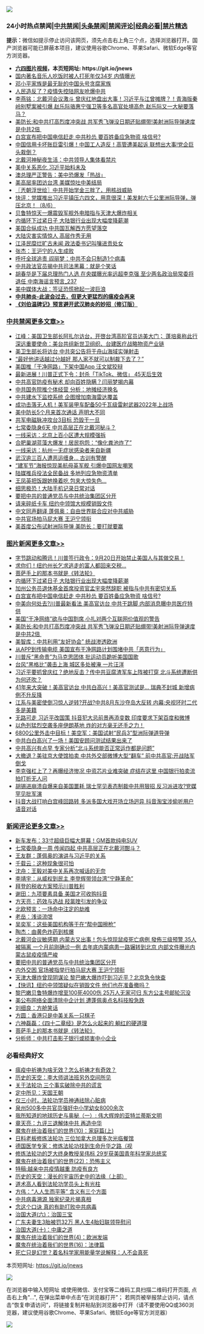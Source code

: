 ![](https://raw.githubusercontent.com/fqnews/bnews/master/64photo/fqnews-qr.jpg)

<div id="tt">
<h3>24小时热点禁闻|<a href="#%E4%B8%AD%E5%85%B1%E7%A6%81%E9%97%BB%E6%9B%B4%E5%A4%9A%E6%96%87%E7%AB%A0">中共禁闻</a>|<a href="#%E5%9B%BE%E7%89%87%E6%96%B0%E9%97%BB%E6%9B%B4%E5%A4%9A%E6%96%87%E7%AB%A0">头条禁闻</a>|<a href="#%E6%96%B0%E9%97%BB%E8%AF%84%E8%AE%BA%E6%9B%B4%E5%A4%9A%E6%96%87%E7%AB%A0">禁闻评论|<a href="#%E5%BF%85%E7%9C%8B%E7%BB%8F%E5%85%B8%E5%A5%BD%E6%96%87">经典必看|<a href="/video.md#%E7%A6%81%E7%89%87%E7%B2%BE%E9%80%89">禁片精选</a></h3>
<div><b>提示：</b>微信如提示停止访问该网页，须先点击右上角三个点，选择浏览器打开。国产浏览器可能已屏蔽本项目，建议使用谷歌Chrome、苹果Safari、微软Edge等官方浏览器。</div>
<ul>
<li><b><a href="http://d1.bdrive.tk/64.mp4" target="_blank">六四图片视频</a>，本页短网址: https://git.io/jnews</b></li>
<li><a href="/baitai/20200806/1375555.md">国内著名音乐人吃饭时被人打死年仅34岁 内情曝光</a></li>
<li><a href="/comments/20200806/1375561.md">邓小平家族是最无耻的中国头号贪腐家族</a></li>
<li><a href="/cbnews/20200806/1375646.md">人民造反了？疫情失控陆网友呛爆中共</a></li>
<li><a href="/comments/20200806/1375692.md">李燕铭：北戴河会议激斗 曾庆红地盘出大事！习近平与江曾摊牌？！青海版秦岭别墅案被引爆 赵乐际骆惠宁强卫等多名高官处境高危 赵乐际又一大秘要落马？</a></li>
<li><a href="/topimagenews/20200806/1375697.md">美防长:和中共打高烈度冲突战 共军秀飞弹没日期还贴绷带!美射洲际导弹速度是中共2倍 </a></li>
<li><a href="/topimagenews/20200807/1375873.md">白宫宣布把中国电信赶走 中共秒怂 要百姓备应急物资 啥信号?</a></li>
<li><a href="/cnnews/20200806/1375655.md">中国信用卡坏账巨雷引爆！中国工人造反！高管遭美起诉 联想出大事!党企巨头栽倒？</a></li>
<li><a href="/comments/20200806/1375682.md">北戴河神秘夜生活：中共领导人集体看禁片</a></li>
<li><a href="/headline/20200807/1375859.md">美中关系恶化 习近平始料未及</a></li>
<li><a href="/cnnews/20200806/1375541.md">澳总理严正警告：美中恐爆发「热战」</a></li>
<li><a href="/cnnews/hknews/20200806/1375649.md">美高层率团访台湾 美媒惊吐中美结局</a></li>
<li><a href="/ssgc/20200807/1375845.md">〖兲朝浮世绘〗中共开始学金三胖了，用核战威胁</a></li>
<li><a href="/bannedvideo/20200807/1375799.md">快评：党媒推出习近平镇压六四文，用意很深！美发射六千公里洲际导弹，弹压北京！（8/6）</a></li>
<li><a href="/worldnews/20200806/1375664.md">贝鲁特惊天一爆震毁军舰外电暗指与天津大爆炸相关</a></li>
<li><a href="/topimagenews/20200807/1375875.md">内循环下过紧日子 大陆银行业出现大幅度降薪潮</a></li>
<li><a href="/comments/20200806/1375562.md">美国合纵成功 中共国瓦解西方愿望落空</a></li>
<li><a href="/ssgc/20200807/1375847.md">大陆灾害实情惊人 高层作秀无用</a></li>
<li><a href="/cnnews/20200807/1375938.md">江泽民糜烂旷古未闻 政法委书记叫嚷进贡处女</a></li>
<li><a href="/baitai/20200807/1375788.md">张杰：王沪宁的人生成败</a></li>
<li><a href="/cbnews/20200806/1375582.md">呼吁全球追责 阎丽梦：中共不会只制造1个病毒</a></li>
<li><a href="/cbnews/20200806/1375585.md">中共政法官员揭中共司法黑幕：就是个笑话</a></li>
<li><a href="/comments/20200807/1375863.md">胡春华是下届总理热门人选 在央媒曝光率远超李克强 至少两名政治局常委将退任 中南海谣言预言_237</a></li>
<li><a href="/headline/20200807/1375803.md">美中媒体大战：签证恐慌掀起一波巨浪</a></li>
<li><b><a href="/comments/20200211/1275071.md" target="_blank">中共肺炎-此波会过去，但更大更猛烈的瘟疫会再来</a></b></li>
<li><b><a href="/comments/20200207/1272816.md" target="_blank">《刘伯温碑记》预言避开武汉肺炎的妙招（修订版）</a></b></li>
</ul>
</div>

<div class="catlist">
<h3><a href="/cbnews/" target="_blank">中共禁闻</a><span><a href="/cbnews/" target="_blank" rel="nofollow">更多文章>></a></span></h3>
<ul>
<li><a href="/cbnews/20200807/1376062.md" target="_blank">江峰：美国卫生部长阿扎尔访台，开啓台湾高阶官员访美大门； 蓬培奥称此行深远重要使命：美台共组新世卫组织、台建医疗战略物资产业链</a></li>
<li><a href="/cbnews/20200807/1376036.md" target="_blank">美卫生部长将访台 中共突公告将于舟山海域实弹射击</a></li>
<li><a href="/cbnews/20200807/1376035.md" target="_blank">“最好他讲话越过分越好 那人家不就可以制裁下去了？”</a></li>
<li><a href="/cbnews/20200807/1376034.md" target="_blank">美国推「干净网路」下架中国App 汪文斌狡辩</a></li>
<li><a href="/cbnews/20200807/1376033.md" target="_blank">最新进展！川普正式下令：封杀「TikTok、微信」 45天后生效</a></li>
<li><a href="/cbnews/20200807/1376032.md" target="_blank">中共高官防疫有秘术 却向百姓隐瞒？闫丽梦揭内幕</a></li>
<li><a href="/cbnews/20200807/1375996.md" target="_blank">中共国务院推个体经营 分析：地摊经济换名</a></li>
<li><a href="/cbnews/20200807/1375995.md" target="_blank">中共建水下监控系统 企图增加南海雷达覆盖</a></li>
<li><a href="/cbnews/20200807/1375994.md" target="_blank">成功击落无人机！美军装甲车配备50千瓦级雷射武器2022年上战场</a></li>
<li><a href="/cbnews/20200807/1375993.md" target="_blank">美中防长5个月来首次通话 声明大不同</a></li>
<li><a href="/cbnews/20200807/1375992.md" target="_blank">共军电磁脉冲攻台3目标 恐毁于一旦</a></li>
<li><a href="/cbnews/20200807/1375991.md" target="_blank">七常委隐身6天 中共高层正在北戴河秘斗？</a></li>
<li><a href="/cbnews/20200807/1375990.md" target="_blank">一线采访：北京上百小区遭大规模强拆</a></li>
<li><a href="/cbnews/20200807/1375989.md" target="_blank">合肥巢湖蓝藻大爆发！居民抱怨：“像化粪池炸了”</a></li>
<li><a href="/cbnews/20200807/1375988.md" target="_blank">一线采访：杭州一无症状感染者来自新疆</a></li>
<li><a href="/cbnews/20200807/1375987.md" target="_blank">武汉逾三百人遭恶运缠身… 古训有警醒</a></li>
<li><a href="/cbnews/20200807/1375986.md" target="_blank">“建军节”海报惊现美航母英军舰 引爆中国网友嘲笑</a></li>
<li><a href="/cbnews/20200807/1375985.md" target="_blank">陆媒推兵役法全民备战 多地列应急物资清单</a></li>
<li><a href="/cbnews/20200807/1375984.md" target="_blank">王凤英把饭跟她换着吃 包夹大惊失色…</a></li>
<li><a href="/cbnews/20200807/1375983.md" target="_blank">细思极恐！大陆手机记录日常对话</a></li>
<li><a href="/comments/20200807/1375958.md" target="_blank">要把中共的普通党员与中共统治集团区分开</a></li>
<li><a href="/cbnews/20200807/1375925.md" target="_blank">请来碎纸卡车 纽约中领馆大规模销毁文件</a></li>
<li><a href="/cbnews/20200807/1375924.md" target="_blank">中文同声翻译 蓬佩奥：自由世界联合应对中共威胁</a></li>
<li><a href="/cbnews/20200807/1375923.md" target="_blank">中共官场拍马屁大赛 王沪宁领衔</a></li>
<li><a href="/cbnews/20200807/1375922.md" target="_blank">美首度公布试射洲际导弹 美防长：要打就要赢</a></li>

</ul>
</div>
<div class="catlist">
<h3><a href="/topimagenews/" target="_blank">图片新闻</a><span><a href="/topimagenews/" target="_blank" rel="nofollow">更多文章>></a></span></h3>
<ul>
<li><a href="/topimagenews/20200807/1375982.md" target="_blank">字节跳动和腾讯！川普签行政令：9月20日开始禁止美国人与其做交易！</a></li>
<li><a href="/topimagenews/20200807/1375920.md" target="_blank">求你们！纽约州长乞求逃走的富人都回来交税…</a></li>
<li><a href="/comments/20200807/1375707.md" target="_blank">菩萨手上的那本书就是《转法轮》</a></li>
<li><a href="/topimagenews/20200807/1375875.md" target="_blank">内循环下过紧日子 大陆银行业出现大幅度降薪潮</a></li>
<li><a href="/topimagenews/20200807/1375874.md" target="_blank">加州公务员退休基金首席投资官孟宇突然辞职 被指与中共有密切关系</a></li>
<li><a href="/topimagenews/20200807/1375873.md" target="_blank">白宫宣布把中国电信赶走 中共秒怂 要百姓备应急物资 啥信号?</a></li>
<li><a href="/topimagenews/20200807/1375872.md" target="_blank">中美向何处去?川普最新看法 美高官访台 中共干跳脚 内部消息曝中共医疗特供</a></li>
<li><a href="/topimagenews/20200807/1375871.md" target="_blank">美国“干净网络”欲与中国割席 小扎对两个互联网价值观的警告</a></li>
<li><a href="/topimagenews/20200806/1375697.md" target="_blank">美防长:和中共打高烈度冲突战 共军秀飞弹没日期还贴绷带!美射洲际导弹速度是中共2倍 </a></li>
<li><a href="/comments/20200806/1375618.md" target="_blank">美智库：中共利用“友好协会”  统战渗透欧洲</a></li>
<li><a href="/topimagenews/20200806/1375434.md" target="_blank">从APP到传输电缆 美国宣布干净网路计划围堵中共「恶意行为」</a></li>
<li><a href="/topimagenews/20200806/1375377.md" target="_blank">川普斥“黑命贵”为马克思团体 批运动员跪听美国国歌</a></li>
<li><a href="/topimagenews/20200806/1375376.md" target="_blank">台风“黑格比”袭击上海 城区多处被淹 一片汪洋</a></li>
<li><a href="/topimagenews/20200805/1375292.md" target="_blank">习近平要抓曾庆红？绝地反击？传中共豆腐渣军车上阵被打穿 北斗系统遭断供为何还吹？</a></li>
<li><a href="/topimagenews/20200805/1375288.md" target="_blank">41年来大突破！美高官访台 中共白高兴！美高官测试是&#8230; 瑞典不封城 新增病例不升反降</a></li>
<li><a href="/topimagenews/20200805/1375287.md" target="_blank">江系与美密使倒习惊人逆转?开战?中共8月东沙夺岛大反转 内幕:央视环时二代多是美籍</a></li>
<li><a href="/topimagenews/20200805/1375286.md" target="_blank">无路可走 习近平改国策 抖音犯大忌前景再添变数 印度要求下架百度和微博</a></li>
<li><a href="/topimagenews/20200805/1374949.md" target="_blank">以色列猛烈空袭多座伊朗基地 炸的对方毫无还手之力！</a></li>
<li><a href="/topimagenews/20200805/1374948.md" target="_blank">6800公里外击中目标！美空军：美国试射“民兵3”型洲际弹道导弹</a></li>
<li><a href="/topimagenews/20200805/1374855.md" target="_blank">中共白白高兴了一场！美国安顾问测试结果出来了</a></li>
<li><a href="/topimagenews/20200805/1374854.md" target="_blank">中共高兴有点早 专家分析“北斗系统能否正常运作都是问题”</a></li>
<li><a href="/topimagenews/20200804/1374687.md" target="_blank">大撤退？美驻京大使馆拍卖 中共外交部微博大型“翻车” 前中共高官:开战陆军倒戈</a></li>
<li><a href="/topimagenews/20200804/1374686.md" target="_blank">李克强杠上了？再曝经济惨况 中资芯片业难突破 症结在这里 中国银行拍卖流拍打折无人问</a></li>
<li><a href="/topimagenews/20200804/1374611.md" target="_blank">胡锡进崩溃自爆来自美国噩耗 瑞士罕见表态制裁中共用狠招 反习派进攻?党媒罕见批军演</a></li>
<li><a href="/topimagenews/20200804/1374610.md" target="_blank">抖音大战打响白宫峰回路转 多派多国大戏开场立场迥异 抖音淘宝涉偷听用户语音对话</a></li>

</ul>
</div>
<div class="catlist">
<h3><a href="/comments/" target="_blank">新闻评论</a><span><a href="/comments/" target="_blank" rel="nofollow">更多文章>></a></span></h3>
<ul>
<li><a href="/comments/20200807/1376063.md" target="_blank">新车发布：33寸超级巨幅大屏幕！GM首款纯电SUV</a></li>
<li><a href="/comments/20200807/1376020.md" target="_blank">七常委隐身一周 传闻四起 中共高层正在北戴河酣斗？</a></li>
<li><a href="/comments/20200807/1376015.md" target="_blank">王友群：蓬佩奥的演讲与习近平的关系</a></li>
<li><a href="/comments/20200807/1376014.md" target="_blank">千载云：这种现象很可怕</a></li>
<li><a href="/comments/20200807/1376013.md" target="_blank">沈舟：王毅对美中关系再次喊话的无奈</a></li>
<li><a href="/comments/20200807/1376012.md" target="_blank">李靖宇：从威权到民主 李登辉带领台湾“宁静革命”</a></li>
<li><a href="/comments/20200807/1376011.md" target="_blank">拜登的税收方案预示川普胜利</a></li>
<li><a href="/comments/20200807/1376010.md" target="_blank">谢田：九项要素具备 美国才可收购抖音</a></li>
<li><a href="/comments/20200807/1376009.md" target="_blank">方天亮：药效与选战 羟氯喹引发的争议</a></li>
<li><a href="/comments/20200807/1376008.md" target="_blank">北欧预言：一场命中注定的劫难</a></li>
<li><a href="/comments/20200807/1376007.md" target="_blank">老岳：浅谈流氓</a></li>
<li><a href="/comments/20200807/1376006.md" target="_blank">吴奕军：这些美国机构等于在“帮中国擦枪”</a></li>
<li><a href="/comments/20200807/1376005.md" target="_blank">陶杰：由黄色炸药到核爆</a></li>
<li><a href="/comments/20200807/1375970.md" target="_blank">北戴河会议敏感期 内蒙古又出事！包头惊现鼠疫死亡病例 發佈三级预警 35人被隔离 一个月前刚确诊一例 去年底内蒙病患一路辗转到北京 内部文件曝光内蒙古鼠疫疫情严峻</a></li>
<li><a href="/comments/20200807/1375958.md" target="_blank">要把中共的普通党员与中共统治集团区分开</a></li>
<li><a href="/comments/20200807/1375960.md" target="_blank">内外交困 官场被指举行拍马屁大赛 王沪宁领衔</a></li>
<li><a href="/comments/20200807/1375957.md" target="_blank">天津大爆炸曾现阴谋论 黎巴嫩大爆炸吓到习近平？北京急令快查</a></li>
<li><a href="/comments/20200807/1375956.md" target="_blank">【快讯】纽约中领馆疑似在销毁文件 他们也在准备撤吗？</a></li>
<li><a href="/comments/20200807/1375955.md" target="_blank">黎巴嫩贝鲁特爆炸增至100死4000伤 25万人无家可归 东方公主号邮轮沉没</a></li>
<li><a href="/comments/20200807/1375954.md" target="_blank">美公布网络全面清除中企计划 遭蓬佩奥点名科技股急跌</a></li>
<li><a href="/comments/20200807/1375933.md" target="_blank">刘细良：方舱笑话</a></li>
<li><a href="/comments/20200807/1375932.md" target="_blank">方圆：香港只是中美关系一只棋子</a></li>
<li><a href="/comments/20200807/1375931.md" target="_blank">六神磊磊：《四十二章经》是怎么火起来的 躺红的硬道理</a></li>
<li><a href="/comments/20200807/1375707.md" target="_blank">菩萨手上的那本书就是《转法轮》</a></li>
<li><a href="/comments/20200807/1375914.md" target="_blank">分析师：中共打击影子银行或损害中小企业</a></li>

</ul>
</div>

<div class="catlist">
<h3>必看经典好文</h3>
<ul>
<li><a href="/comments/20200502/1322275.md" target="_blank">瘟疫中祈祷为啥无效？怎么祈祷才有奇效？</a></li>
<li><a href="/tculture/20121025/73064.md" target="_blank">历史的天空：李大师讲法班另外空间所见</a></li>
<li><a href="/cbnews/20200703/1354907.md" target="_blank">关于法轮功 三个事实破除中共的谎言</a></li>
<li><a href="/tculture/xiulian/20151111/470021.md" target="_blank">定中所见：天国王朝</a></li>
<li><a href="/health/20170626/780270.md" target="_blank">仅三小时，法轮功学员神通祛除心脏病</a></li>
<li><a href="/comments/20200704/783272.md" target="_blank">泉州500多中共官员强奸中小学幼女8000余次</a></li>
<li><a href="/tculture/xiulian/20170611/772817.md" target="_blank">我所知道的地球历史与奥秘（一）: 伟大辉煌的亚特兰蒂斯文明</a></li>
<li><a href="/comments/20131119/1029445.md" target="_blank">章天亮：九评三退解体中共 再造中华</a></li>
<li><a href="/topimagenews/20180529/950153.md" target="_blank">魔鬼在统治着我们的世界(10)：家庭篇(上)</a></li>
<li><a href="/comments/20200531/1337359.md" target="_blank">日料老板修炼法轮功 三位加拿大总理多次光临餐馆</a></li>
<li><a href="/comments/20200607/783186.md" target="_blank">德国医学专家：修炼法轮功找到生命升华之路（视</a></li>
<li><a href="/comments/20190517/1129285.md" target="_blank">修炼法轮功的芝大终身教授吴伟标 29岁获美国青年科学家总统奖</a></li>
<li><a href="/comments/20180804/981524.md" target="_blank">魔鬼在统治着我们的世界(22)：恐怖主义</a></li>
<li><a href="/ccpdope/20200425/1319297.md" target="_blank">特稿:越亲中共疫情越重 防疫有良方</a></li>
<li><a href="/tculture/20121025/73065.md" target="_blank">历史的天空：漫长的宇宙历史中的法缘（上部）</a></li>
<li><a href="/comments/20200227/1284657.md" target="_blank">道术高人看到法轮功学员头上有光柱</a></li>
<li><a href="/comments/20200720/1363377.md" target="_blank">方伟：“人人生而平等” 含义有三个方面</a></li>
<li><a href="/ccpdope/20200412/1311165.md" target="_blank">中共病毒溯源 独家纪录片揭真相</a></li>
<li><a href="/comments/20200707/1357090.md" target="_blank">念这个口诀 真的有助打败中共病毒</a></li>
<li><a href="/cbnews/20180312/913459.md" target="_blank">治国大道(六)：治国三宝</a></li>
<li><a href="/cbnews/20200611/1343037.md" target="_blank">广东夫妻生3胎被罚32万 黑人生4胎妇联领导慰问</a></li>
<li><a href="/cbnews/20180316/915423.md" target="_blank">治国大道(十)：中庸之道</a></li>
<li><a href="/topimagenews/20180522/946266.md" target="_blank">魔鬼在统治着我们的世界(4)：欧洲发端</a></li>
<li><a href="/topimagenews/20180615/958090.md" target="_blank">魔鬼在统治着我们的世界(16)：法律篇</a></li>
<li><a href="/comments/20200704/1355375.md" target="_blank">死亡只是幻觉？着名科学家用能量学说解释：人不会真死</a></li>

</ul>
</div>

本页短网址: https://git.io/jnews

![](https://raw.githubusercontent.com/fqnews/bnews/master/64photo/fqnews-qr.jpg)

在浏览器中输入短网址 或使用微信、支付宝等二维码工具扫描二维码打开页面, 点击右上角"...", 在弹出菜单中点击“在浏览器打开”； 若网页被举报禁止访问，请点击“恢复申请访问”，将链接复制并粘贴到浏览器中打开（请不要使用QQ或360浏览器，建议使用谷歌Chrome、苹果Safari、微软Edge等官方浏览器）

![](https://raw.githubusercontent.com/fqnews/bnews/master/64photo/wx.jpg)